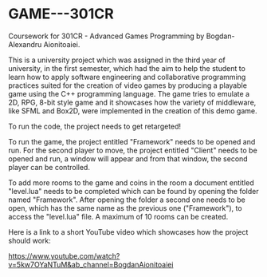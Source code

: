 # GAME---301CR
Coursework for 301CR - Advanced Games Programming by Bogdan-Alexandru Aionitoaiei.


This is a university project which was assigned in the third year of university, in 
the first semester, which had the aim to help the student to learn how to apply software 
engineering and collaborative programming practices suited for the creation of video games 
by producing a playable game using the C++ programming language. The game tries to emulate 
a 2D, RPG, 8-bit style game and it showcases how the variety of middleware, like SFML 
and Box2D, were implemented in the creation of this demo game.


To run the code, the project needs to get retargeted!


To run the game, the project entitled "Framework" needs to be opened and run. 
For the second player to move, the project entitled "Client" needs to be opened 
and run, a window will appear and from that window, the second player can be controlled. 


To add more rooms to the game and coins in the room a document entitled "level.lua" needs 
to be completed which can be found by opening the folder named "Framework". After opening 
the folder a second one needs to be open, which has the same name as the previous one 
("Framework"), to access the "level.lua" file. A maximum of 10 rooms can be created. 

Here is a link to a short YouTube video which showcases how the project should work: 

https://www.youtube.com/watch?v=5kw7OYaNTuM&ab_channel=BogdanAionitoaiei
